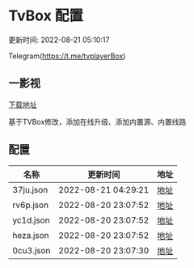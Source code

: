# TvBox 配置

更新时间: 2022-08-21 05:10:17

Telegram(https://t.me/tvplayerBox)

## 一影视

[下载地址](https://ghproxy.com/https://raw.githubusercontent.com/tv-player/apks/main/live/一影视_1.0.2.apk)

基于TVBox修改，添加在线升级、添加内置源、内置线路


## 配置


|   名称  | 更新时间  |地址  |
|  ----  | ----  |----  |
|  37ju.json | 2022-08-21 04:29:21 |[地址](https://box.okeybox.top/tv/37ju.json) |
|  rv6p.json | 2022-08-20 23:07:52 |[地址](https://box.okeybox.top/tv/rv6p.json) |
|  yc1d.json | 2022-08-20 23:07:52 |[地址](https://box.okeybox.top/tv/yc1d.json) |
|  heza.json | 2022-08-20 23:07:52 |[地址](https://box.okeybox.top/tv/heza.json) |
|  0cu3.json | 2022-08-20 23:07:30 |[地址](https://box.okeybox.top/tv/0cu3.json) |
  
